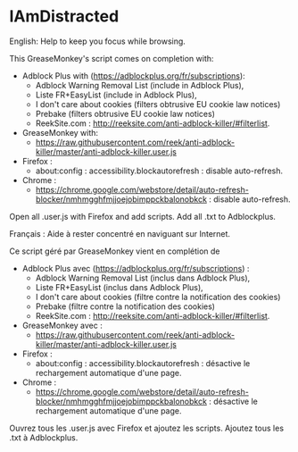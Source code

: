 # IAmDistracted
English:
Help to keep you focus while browsing.

This GreaseMonkey's script comes on completion with:
  * Adblock Plus with (https://adblockplus.org/fr/subscriptions):
    * Adblock Warning Removal List (include in Adblock Plus),
    * Liste FR+EasyList (include in Adblock Plus),
    * I don't care about cookies (filters obtrusive EU cookie law notices)
    * Prebake (filters obtrusive EU cookie law notices)
    * ReekSite.com : http://reeksite.com/anti-adblock-killer/#filterlist.
  * GreaseMonkey with:
    * https://raw.githubusercontent.com/reek/anti-adblock-killer/master/anti-adblock-killer.user.js
  * Firefox :
    * about:config : accessibility.blockautorefresh : disable auto-refresh.
  * Chrome :
    * https://chrome.google.com/webstore/detail/auto-refresh-blocker/nmhmgghfmjjoejobimppckbalonobkck : disable auto-refresh.

Open all .user.js with Firefox and add scripts.
Add all .txt to Adblockplus.

Français :
Aide à rester concentré en naviguant sur Internet.

Ce script géré par GreaseMonkey vient en complétion de
  * Adblock Plus avec (https://adblockplus.org/fr/subscriptions) :
    * Adblock Warning Removal List (inclus dans Adblock Plus),
    * Liste FR+EasyList (inclus dans Adblock Plus),
    * I don't care about cookies (filtre contre la notification des cookies)
    * Prebake (filtre contre la notification des cookies)
    * ReekSite.com : http://reeksite.com/anti-adblock-killer/#filterlist.
  * GreaseMonkey avec :
    * https://raw.githubusercontent.com/reek/anti-adblock-killer/master/anti-adblock-killer.user.js
  * Firefox :
    * about:config : accessibility.blockautorefresh : désactive le rechargement automatique d'une page.
  * Chrome :
    * https://chrome.google.com/webstore/detail/auto-refresh-blocker/nmhmgghfmjjoejobimppckbalonobkck : désactive le rechargement automatique d'une page.

Ouvrez tous les .user.js avec Firefox et ajoutez les scripts.
Ajoutez tous les .txt à Adblockplus.
